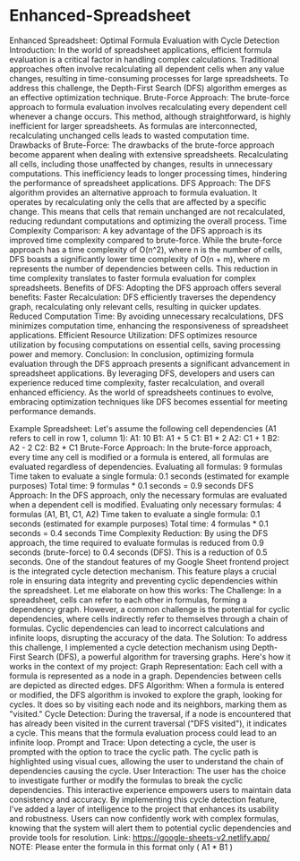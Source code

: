 # Enhanced-Spreadsheet
Enhanced Spreadsheet: Optimal Formula Evaluation with Cycle Detection
Introduction:
In the world of spreadsheet applications, efficient formula evaluation is a critical factor in handling complex calculations. Traditional approaches often involve recalculating all dependent cells when any value changes, resulting in time-consuming processes for large spreadsheets. To address this challenge, the Depth-First Search (DFS) algorithm emerges as an effective optimization technique.
Brute-Force Approach:
The brute-force approach to formula evaluation involves recalculating every dependent cell whenever a change occurs. This method, although straightforward, is highly inefficient for larger spreadsheets. As formulas are interconnected, recalculating unchanged cells leads to wasted computation time.
Drawbacks of Brute-Force:
The drawbacks of the brute-force approach become apparent when dealing with extensive spreadsheets. Recalculating all cells, including those unaffected by changes, results in unnecessary computations. This inefficiency leads to longer processing times, hindering the performance of spreadsheet applications.
DFS Approach:
The DFS algorithm provides an alternative approach to formula evaluation. It operates by recalculating only the cells that are affected by a specific change. This means that cells that remain unchanged are not recalculated, reducing redundant computations and optimizing the overall process.
Time Complexity Comparison:
A key advantage of the DFS approach is its improved time complexity compared to brute-force. While the brute-force approach has a time complexity of O(n^2), where n is the number of cells, DFS boasts a significantly lower time complexity of O(n + m), where m represents the number of dependencies between cells. This reduction in time complexity translates to faster formula evaluation for complex spreadsheets.
Benefits of DFS:
Adopting the DFS approach offers several benefits:
Faster Recalculation: DFS efficiently traverses the dependency graph, recalculating only relevant cells, resulting in quicker updates.
Reduced Computation Time: By avoiding unnecessary recalculations, DFS minimizes computation time, enhancing the responsiveness of spreadsheet applications.
Efficient Resource Utilization: DFS optimizes resource utilization by focusing computations on essential cells, saving processing power and memory.
Conclusion:
In conclusion, optimizing formula evaluation through the DFS approach presents a significant advancement in spreadsheet applications. By leveraging DFS, developers and users can experience reduced time complexity, faster recalculation, and overall enhanced efficiency. As the world of spreadsheets continues to evolve, embracing optimization techniques like DFS becomes essential for meeting performance demands.


Example Spreadsheet:
Let's assume the following cell dependencies (A1 refers to cell in row 1, column 1):
A1: 10
B1: A1 + 5
C1: B1 * 2
A2: C1 + 1
B2: A2 - 2
C2: B2 * C1
Brute-Force Approach:
In the brute-force approach, every time any cell is modified or a formula is entered, all formulas are evaluated regardless of dependencies.
Evaluating all formulas: 9 formulas
Time taken to evaluate a single formula: 0.1 seconds (estimated for example purposes)
Total time: 9 formulas * 0.1 seconds = 0.9 seconds
DFS Approach:
In the DFS approach, only the necessary formulas are evaluated when a dependent cell is modified.
Evaluating only necessary formulas: 4 formulas (A1, B1, C1, A2)
Time taken to evaluate a single formula: 0.1 seconds (estimated for example purposes)
Total time: 4 formulas * 0.1 seconds = 0.4 seconds
Time Complexity Reduction:
By using the DFS approach, the time required to evaluate formulas is reduced from 0.9 seconds (brute-force) to 0.4 seconds (DFS). This is a reduction of 0.5 seconds.
One of the standout features of my Google Sheet frontend project is the integrated cycle detection mechanism. This feature plays a crucial role in ensuring data integrity and preventing cyclic dependencies within the spreadsheet. Let me elaborate on how this works:
The Challenge:
In a spreadsheet, cells can refer to each other in formulas, forming a dependency graph. However, a common challenge is the potential for cyclic dependencies, where cells indirectly refer to themselves through a chain of formulas. Cyclic dependencies can lead to incorrect calculations and infinite loops, disrupting the accuracy of the data.
The Solution:
To address this challenge, I implemented a cycle detection mechanism using Depth-First Search (DFS), a powerful algorithm for traversing graphs. Here's how it works in the context of my project:
Graph Representation: Each cell with a formula is represented as a node in a graph. Dependencies between cells are depicted as directed edges.
DFS Algorithm: When a formula is entered or modified, the DFS algorithm is invoked to explore the graph, looking for cycles. It does so by visiting each node and its neighbors, marking them as "visited."
Cycle Detection: During the traversal, if a node is encountered that has already been visited in the current traversal ("DFS visited"), it indicates a cycle. This means that the formula evaluation process could lead to an infinite loop.
Prompt and Trace: Upon detecting a cycle, the user is prompted with the option to trace the cyclic path. The cyclic path is highlighted using visual cues, allowing the user to understand the chain of dependencies causing the cycle.
User Interaction: The user has the choice to investigate further or modify the formulas to break the cyclic dependencies. This interactive experience empowers users to maintain data consistency and accuracy.
By implementing this cycle detection feature, I've added a layer of intelligence to the project that enhances its usability and robustness. Users can now confidently work with complex formulas, knowing that the system will alert them to potential cyclic dependencies and provide tools for resolution.
Link: https://google-sheets-v2.netlify.app/
NOTE: Please enter the formula in this format only ( A1 * B1 ) 
